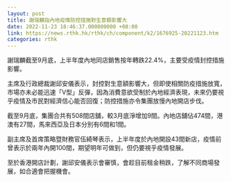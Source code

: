 ```yaml
---
layout: post
title: 謝瑞麟指內地疫情防控措施對生意額影響大
date: 2022-11-23 18:46:37.000000000 +08:00
link: https://news.rthk.hk/rthk/ch/component/k2/1676925-20221123.htm
categories: rthk
---
```


謝瑞麟截至9月底，上半年度內地同店銷售按年轉跌22.4%，主要受疫情封控措施影響。

主席及行政總裁謝邱安儀表示，封控對生意額影響大，但即使相關防疫措施放寬，市場亦未必能迅速「V型」反彈，因為消費意欲受制於內地經濟表現，未來仍要視乎疫情及市民對經濟信心能否回復；防控措施亦令集團放慢內地開店步伐。

截至9月底，集團合共有508間店舖，較3月底淨增加9間。內地店舖佔474間，港澳有27間，馬來西亞及日本分別有6間和1間。

副主席及首席策略暨財務官伍綺琴表示，上半年度於內地開設43間新店，疫情前曾表示於兩年內開100間，期望明年可做到，但仍要視乎疫情發展。

至於香港開店計劃，謝邱安儀表示會審慎，會趁目前租金稍跌，了解不同商場發展，如合適會把握機會。
